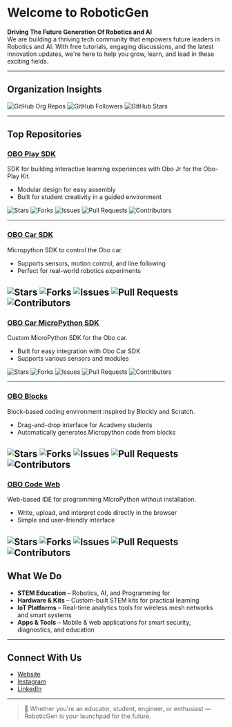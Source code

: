 # Welcome to RoboticGen

**Driving The Future Generation Of Robotics and AI**  
We are building a thriving tech community that empowers future leaders in Robotics and AI. With free tutorials, engaging discussions, and the latest innovation updates, we're here to help you grow, learn, and lead in these exciting fields.

---

## Organization Insights 

![GitHub Org Repos](https://img.shields.io/badge/Public_Repositories-12-blue?style=flat-square&logo=github)
![GitHub Followers](https://img.shields.io/github/followers/RoboticGen?style=flat-square)
![GitHub Stars](https://img.shields.io/github/stars/RoboticGen?style=flat-square)

---

## Top Repositories

### [OBO Play SDK](https://github.com/RoboticGen/obo-play-sdk)
SDK for building interactive learning experiences with Obo Jr for the Obo-Play Kit.
- Modular design for easy assembly
- Built for student creativity in a guided environment  

![Stars](https://img.shields.io/github/stars/RoboticGen/obo-play-sdk?style=social)
![Forks](https://img.shields.io/github/forks/RoboticGen/obo-play-sdk?style=social)
![Issues](https://img.shields.io/github/issues/RoboticGen/obo-play-sdk?style=social)
![Pull Requests](https://img.shields.io/github/issues-pr/RoboticGen/obo-play-sdk?style=social)
![Contributors](https://img.shields.io/github/contributors/RoboticGen/obo-play-sdk?style=social)

---

### [OBO Car SDK](https://github.com/RoboticGen/obo-car-sdk)
Micropython SDK to control the Obo car.
- Supports sensors, motion control, and line following
- Perfect for real-world robotics experiments

![Stars](https://img.shields.io/github/stars/RoboticGen/obo-car-sdk?style=social)
![Forks](https://img.shields.io/github/forks/RoboticGen/obo-car-sdk?style=social)
![Issues](https://img.shields.io/github/issues/RoboticGen/obo-car-sdk?style=social)
![Pull Requests](https://img.shields.io/github/issues-pr/RoboticGen/obo-car-sdk?style=social)
![Contributors](https://img.shields.io/github/contributors/RoboticGen/obo-car-sdk?style=social)
---

### [OBO Car MicroPython SDK](https://github.com/RoboticGen/Obo-Car-Micropython-SDK)
Custom MicroPython SDK for the Obo car.
- Built for easy integration with Obo Car SDK
- Supports various sensors and modules

![Stars](https://img.shields.io/github/stars/RoboticGen/Obo-Car-Micropython-SDK?style=social)
![Forks](https://img.shields.io/github/forks/RoboticGen/Obo-Car-Micropython-SDK?style=social)
![Issues](https://img.shields.io/github/issues/RoboticGen/Obo-Car-Micropython-SDK?style=social)
![Pull Requests](https://img.shields.io/github/issues-pr/RoboticGen/Obo-Car-Micropython-SDK?style=social)
![Contributors](https://img.shields.io/github/contributors/RoboticGen/Obo-Car-Micropython-SDK?style=social)


---

### [OBO Blocks](https://github.com/RoboticGen/obo-blocks)
Block-based coding environment inspired by Blockly and Scratch.
- Drag-and-drop interface for Academy students
- Automatically generates Micropython code from blocks

![Stars](https://img.shields.io/github/stars/RoboticGen/obo-blocks?style=social)
![Forks](https://img.shields.io/github/forks/RoboticGen/obo-blocks?style=social)
![Issues](https://img.shields.io/github/issues/RoboticGen/obo-blocks?style=social)
![Pull Requests](https://img.shields.io/github/issues-pr/RoboticGen/obo-blocks?style=social)
![Contributors](https://img.shields.io/github/contributors/RoboticGen/obo-blocks?style=social)
---

###  [OBO Code Web](https://github.com/RoboticGen/obo-code-web)
Web-based IDE for programming MicroPython without installation.
- Write, upload, and interpret code directly in the browser
- Simple and user-friendly interface

![Stars](https://img.shields.io/github/stars/RoboticGen/obo-code-web?style=social)
![Forks](https://img.shields.io/github/forks/RoboticGen/obo-code-web?style=social)
![Issues](https://img.shields.io/github/issues/RoboticGen/obo-code-web?style=social)
![Pull Requests](https://img.shields.io/github/issues-pr/RoboticGen/obo-code-web?style=social)
![Contributors](https://img.shields.io/github/contributors/RoboticGen/obo-code-web?style=social)
---

## What We Do

- **STEM Education** – Robotics, AI, and Programming for 
- **Hardware & Kits** – Custom-built STEM kits for practical learning
- **IoT Platforms** – Real-time analytics tools for wireless mesh networks and smart systems
- **Apps & Tools** – Mobile & web applications for smart security, diagnostics, and education

---

## Connect With Us

- [Website](https://roboticgen.co/)
- [Instagram](https://instagram.com/roboticgen)
- [LinkedIn](https://linkedin.com/company/roboticgen)

---

> 🚀 Whether you're an educator, student, engineer, or enthusiast — RoboticGen is your launchpad for the future.
